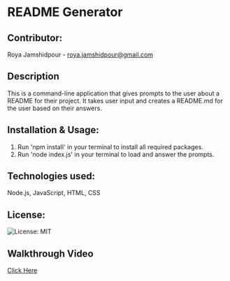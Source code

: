 # README Generator

## Contributor:
Roya Jamshidpour - roya.jamshidpour@gmail.com

## Description
This is a command-line application that gives prompts to the user about a README for their project. It takes user input and creates a README.md for the user based on their answers.

## Installation & Usage:
1. Run 'npm install' in your terminal to install all required packages.
2. Run 'node index.js' in your terminal to load and answer the prompts. 

## Technologies used:
Node.js, JavaScript, HTML, CSS

## License:
![License: MIT](https://img.shields.io/badge/License-MIT-yellow.svg)

## Walkthrough Video 
<a href="https://drive.google.com/file/d/1ANK-NqWlPNgdXQnovf6kHkql2OX6YjXI/view?usp=sharing">Click Here